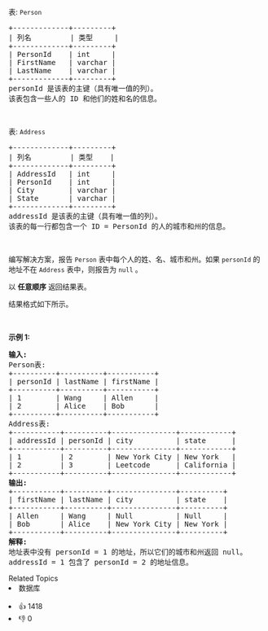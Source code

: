 <p>表: <code>Person</code></p>

<pre>
+-------------+---------+
| 列名         | 类型     |
+-------------+---------+
| PersonId    | int     |
| FirstName   | varchar |
| LastName    | varchar |
+-------------+---------+
personId 是该表的主键（具有唯一值的列）。
该表包含一些人的 ID 和他们的姓和名的信息。
</pre>

<p>&nbsp;</p>

<p>表: <code>Address</code></p>

<pre>
+-------------+---------+
| 列名         | 类型    |
+-------------+---------+
| AddressId   | int     |
| PersonId    | int     |
| City        | varchar |
| State       | varchar |
+-------------+---------+
addressId 是该表的主键（具有唯一值的列）。
该表的每一行都包含一个 ID = PersonId 的人的城市和州的信息。
</pre>

<p>&nbsp;</p>

<p>编写解决方案，报告 <code>Person</code> 表中每个人的姓、名、城市和州。如果 <code>personId</code> 的地址不在&nbsp;<code>Address</code>&nbsp;表中，则报告为&nbsp;<code>null</code>&nbsp;。</p>

<p>以 <strong>任意顺序</strong> 返回结果表。</p>

<p>结果格式如下所示。</p>

<p>&nbsp;</p>

<p><strong>示例 1:</strong></p>

<pre>
<strong>输入:</strong> 
Person表:
+----------+----------+-----------+
| personId | lastName | firstName |
+----------+----------+-----------+
| 1        | Wang     | Allen     |
| 2        | Alice    | Bob       |
+----------+----------+-----------+
Address表:
+-----------+----------+---------------+------------+
| addressId | personId | city          | state      |
+-----------+----------+---------------+------------+
| 1         | 2        | New York City | New York   |
| 2         | 3        | Leetcode      | California |
+-----------+----------+---------------+------------+
<strong>输出:</strong> 
+-----------+----------+---------------+----------+
| firstName | lastName | city          | state    |
+-----------+----------+---------------+----------+
| Allen     | Wang     | Null          | Null     |
| Bob       | Alice    | New York City | New York |
+-----------+----------+---------------+----------+
<strong>解释:</strong> 
地址表中没有 personId = 1 的地址，所以它们的城市和州返回 null。
addressId = 1 包含了 personId = 2 的地址信息。</pre>

<div><div>Related Topics</div><div><li>数据库</li></div></div><br><div><li>👍 1418</li><li>👎 0</li></div>